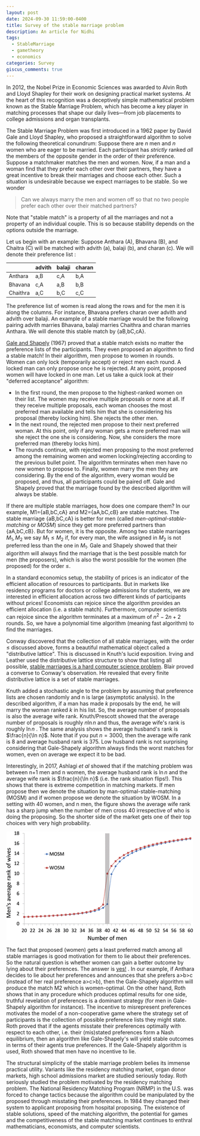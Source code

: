 ```yaml
---
layout: post
date: 2024-09-30 11:59:00-0400
title: Survey of the stable marriage problem
description: An article for Nidhi
tags:
  - StableMarriage
  - gametheory
  - economics
categories: Survey
giscus_comments: true
---
```


In 2012, the Nobel Prize in Economic Sciences was awarded to Alvin Roth and Lloyd Shapley for their work on designing practical market systems. At the heart of this recognition was a deceptively simple mathematical problem known as the Stable Marriage Problem, which has become a key player in matching processes that shape our daily lives—from job placements to college admissions and organ transplants.

The Stable Marriage Problem was first introduced in a 1962 paper by David Gale and Lloyd Shapley, who proposed a straightforward algorithm to solve the following theoretical conundrum: Suppose there are $n$ men and $n$ women who are eager to be married. Each participant has _strictly_ ranked _all_ the members of the opposite gender in the order of their preference. Suppose a matchmaker matches the men and women. Now, if a man and a woman find that they prefer each other over their partners, they have a great incentive to break their marriages and choose each other. Such a situation is undesirable because we expect marriages to be stable. So we wonder

> Can we always marry the men and women off so that no two people prefer each other over their matched partners?

Note that "stable match" is a property of all the marriages and not a property of an individual couple. This is so because stability depends on the options outside the marriage.

Let us begin with an example: Suppose Anthara (A), Bhavana (B), and Chaitra (C) will be matched with advith (a), balaji (b), and charan (c). We will denote their preference list :

|          | advith | balaji | charan |
| -------- | ------ | ------ | ------ |
| Anthara  | a,B    | c,A    | b,A    |
| Bhavana  | c,A    | a,B    | b,B    |
| Chaithra | a,C    | b,C    | c,C    |

The preference list of women is read along the rows and for the men it is along the columns. For instance, Bhavana prefers charan over advith and advith over balaji. An example of a stable marriage would be the following pairing advith marries Bhavana, balaji marries Chaithra and charan marries Anthara. We will denote this stable match by {aB,bC,cA}.

[Gale and Shapely](https://www.eecs.harvard.edu/cs286r/courses/fall09/papers/galeshapley.pdf) (1967) proved that a stable match exists no matter the preference lists of the participants. They even proposed an algorithm to find a stable match! In their algorithm, men propose to women in rounds. Women can only lock (temporarily accept) or reject men each round. A locked man can only propose once he is rejected. At any point, proposed women will have locked in one man. Let us take a quick look at their "deferred acceptance" algorithm:

- In the first round, the men propose to the highest-ranked women on their list. The women may receive multiple proposals or none at all. If they receive multiple proposals, each woman chooses the most preferred man available and tells him that she is considering his proposal (thereby locking him). She rejects the other men.
- In the next round, the rejected men propose to their next preferred woman. At this point, only if any woman gets a more preferred man will she reject the one she is considering. Now, she considers the more preferred man (thereby locks him).
- The rounds continue, with rejected men proposing to the most preferred among the remaining women and women locking/rejecting according to the previous bullet point. The algorithm terminates when men have no new women to propose to. Finally, women marry the men they are considering.
  By the end of the algorithm, every woman would be proposed, and thus, all participants could be paired off. Gale and Shapely proved that the marriage found by the described algorithm will always be stable.

If there are multiple stable marriages, how does one compare them? In our example, M1={aB,bC,cA} and M2={aA,bC,cB} are stable matches. The stable marriage {aB,bC,cA} is better for men (called _men-optimal-stable-matching_ or _MOSM_) since they get more preferred partners than {aA,bC,cB}. But for women, it is the opposite. Among two stable marriages $M_1, M_2$ we say $M_1 \leq M_2$ if, for every man, the wife assigned in $M_2$ is not preferred less than the one in $M_1$. Gale and Shapely showed that their algorithm will always find the marriage that is the best possible match for men (the proposers), which is also the worst possible for the women (the proposed) for the order $\leq$.

In a standard economics setup, the stability of prices is an indicator of the efficient allocation of resources to participants. But in markets like residency programs for doctors or college admissions for students, we are interested in efficient allocation across two different kinds of participants without prices! Economists can rejoice since the algorithm provides an efficient allocation (i.e. a stable match). Furthermore, computer scientists can rejoice since the algorithm terminates at a maximum of $n^2-2n+2$ rounds. So, we have a polynomial time algorithm (meaning fast algorithm) to find the marriages.

Conway discovered that the collection of all stable marriages, with the order $\leq$ discussed above, forms a beautiful mathematical object called a "distributive lattice". This is discussed in Knuth's lucid exposition. Irving and Leather used the distributive lattice structure to show that listing all possible, [stable marriages is a hard computer science problem](https://epubs.siam.org/doi/10.1137/0215048). Blair proved a converse to Conway's observation. He revealed that every finite distributive lattice is a set of stable marriages.

Knuth added a stochastic angle to the problem by assuming that preference lists are chosen randomly and n is large (asymptotic analysis). In the described algorithm, if a man has made $k$ proposals by the end, he will marry the woman ranked $k$ in his list. So, the average number of proposals is also the average wife rank. Knuth/Prescott showed that the average number of proposals is roughly $n \ln n$ and thus, the average wife's rank is roughly $\ln n$ . The same analysis shows the average husband's rank is $\frac{n}{\ln n}$. Note that if you put $n=3000$, then the average wife rank is 8 and average husband rank is 375. Low husband rank is not surprising considering that Gale-Shapely algorithm always finds the worst matches for women, even on average we expect it to be bad.

Interestingly, in 2017, Ashlagi _et al_ showed that if the matching problem was between n+1 men and n women, the average husband rank is $\ln n$ and the average wife rank is $\frac{n}{\ln n}$ (i.e. the rank situation flips!). This shows that there is extreme competition in matching markets. If men propose then we denote the situation by man-optimal-stable-matching (MOSM) and if women propose we denote the situation by WOSM. In a setting with 40 women, and n men, the figure shows the average wife rank has a sharp jump when the number of men cross 40 irrespective of who is doing the proposing. So the shorter side of the market gets one of their top choices with very high probability.

![Competition in unbalanced markets](/downloads/MWOSM.gif)

The fact that proposed (women) gets a least preferred match among all stable marriages is good motivation for them to lie about their preferences. So the natural question is whether women can gain a better outcome by lying about their preferences. The answer is [yes!](http://www.eecs.harvard.edu/cs286r/courses/fall09/papers/roth.pdf) . In our example, if Anthara decides to lie about her preferences and announces that she prefers a>b>c (instead of her real preference a>c>b), then the Gale-Shapely algorithm will produce the match M2 which is women-optimal. On the other hand, Roth shows that in any procedure which produces optimal results for one side, truthful revelation of preferences is a dominant strategy (for men in Gale-Shapely algorithm for instance). The incentive to misrepresent preferences motivates the model of a non-cooperative game where the strategy set of participants is the collection of possible preference lists they might state. Roth proved that if the agents misstate their preferences optimally with respect to each other, i.e. their (mis)stated preferences form a Nash equilibrium, then an algorithm like Gale-Shapely's will yield stable outcomes in terms of their agents true preferences. If the Gale-Shapely algorithm is used, Roth showed that men have no incentive to lie.

The structural simplicity of the stable marriage problem belies its immense practical utility. Variants like the residency matching market, organ donor markets, high school admissions market are studied seriously today. Roth seriously studied the problem motivated by the residency matching problem. The National Residency Matching Program (NRMP) in the U.S. was forced to change tactics because the algorithm could be manipulated by the proposed through misstating their preferences. In 1984 they changed their system to applicant proposing from hospital proposing. The existence of stable solutions, speed of the matching algorithm, the potential for games and the competitiveness of the stable matching market continues to enthral mathematicians, economists, and computer scientists.
